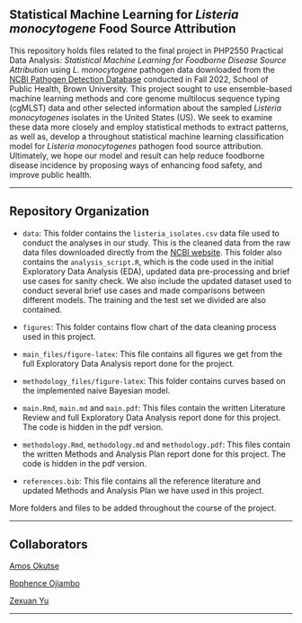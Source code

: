## Statistical Machine Learning for *Listeria monocytogene* Food Source Attribution

This repository holds files related to the final project in PHP2550 Practical Data Analysis: *Statistical Machine Learning for Foodborne Disease Source Attribution* using *L. monocytogene* pathogen data downloaded from the [NCBI Pathogen Detection Database](https://www.ncbi.nlm.nih.gov/pathogens/) conducted in Fall 2022, School of Public Health, Brown University. This project sought to use ensemble-based machine learning methods and core genome multilocus sequence typing (cgMLST) data and other selected information about the sampled *Listeria monocytogenes* isolates in the United States (US). We seek to examine these data more closely and employ statistical methods to extract patterns, as well as, develop a throughout statistical machine learning classification model for *Listeria monocytogenes* pathogen
food source attribution. Ultimately, we hope our model and result can help reduce foodborne disease incidence by proposing ways of enhancing food safety, and improve public health. 

------------------------------------------------------------

## Repository Organization 

- `data`: This folder contains the `listeria_isolates.csv` data file used to conduct the analyses in our study. This is the cleaned data from the raw data files downloaded directly from the [NCBI website](https://www.ncbi.nlm.nih.gov/pathogens/). This folder also contains the `analysis_script.R`, which is the code used in the initial Exploratory Data Analysis (EDA), updated data pre-processing and brief use cases for sanity check. We also include the updated dataset used to conduct several brief use cases and made comparisons between different models. The training and the test set we divided are also contained.

- `figures`: This folder contains flow chart of the data cleaning process used in this project. 

- `main_files/figure-latex`: This file contains all figures we get from the full Exploratory Data Analysis report done for the project.

- `methodology_files/figure-latex`: This folder contains curves based on the implemented naive Bayesian model.

- `main.Rmd`, `main.md` and `main.pdf`: This files contain the written Literature Review and full Exploratory Data Analysis report done for this project. The code is hidden in the pdf version. 

- `methodology.Rmd`, `methodology.md` and `methodology.pdf`: This files contain the written Methods and Analysis Plan report done for this project. The code is hidden in the pdf version. 

- `references.bib`: This file contains all the reference literature and updated Methods and Analysis Plan we have used in this project.

More folders and files to be added throughout the course of the project.

-------------------------------------------------------------
## Collaborators

[Amos Okutse](https://github.com/okutse)

[Rophence Ojiambo](https://github.com/rophenceojiambo)

[Zexuan Yu](https://github.com/xueshenfec)

-------------------------------------------------------------
